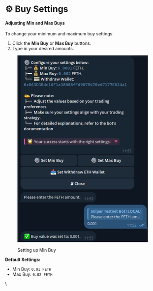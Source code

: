 # ⚙️ Buy Settings

#### Adjusting Min and Max Buys

To change your minimum and maximum buy settings:

1. Click the **Min Buy** or **Max Buy** buttons.
2. Type in your desired amounts.

<figure><img src="../.gitbook/assets/image (3).png" alt=""><figcaption><p>Setting up Min Buy</p></figcaption></figure>

**Default Settings:**

* Min Buy: `0.01 FETH`
* Max Buy: `0.02 FETH`

\
